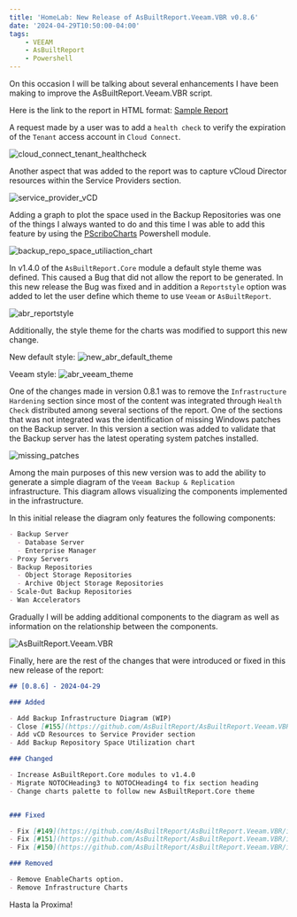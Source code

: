 ```yaml
---
title: 'HomeLab: New Release of AsBuiltReport.Veeam.VBR v0.8.6'
date: '2024-04-29T10:50:00-04:00'
tags:
    - VEEAM
    - AsBuiltReport
    - Powershell
---
```


On this occasion I will be talking about several enhancements I have been making to improve the AsBuiltReport.Veeam.VBR script.

Here is the link to the report in HTML format: [Sample Report](https://htmlpreview.github.io/?https://raw.githubusercontent.com/AsBuiltReport/AsBuiltReport.Veeam.VBR/dev/Samples/Sample%20Veeam%20Backup%20%26%20Replication%20As%20Built%20Report.html)

A request made by a user was to add a `health check` to verify the expiration of the `Tenant` access account in `Cloud Connect`.

![cloud_connect_tenant_healthcheck](/img/2024/abr-veeam-vbr-0_8_6/clouc_connect_tenant_healthcheck.webp)

Another aspect that was added to the report was to capture vCloud Director resources within the Service Providers section.

![service_provider_vCD](/img/2024/abr-veeam-vbr-0_8_6/service_provider_vCD.webp)

Adding a graph to plot the space used in the Backup Repositories was one of the things I always wanted to do and this time I was able to add this feature by using the [PScriboCharts](https://github.com/iainbrighton/PScriboCharts) Powershell module.

![backup_repo_space_utiliaction_chart](/img/2024/abr-veeam-vbr-0_8_6/backup_repo_space_utiliaction_chart.webp)

In v1.4.0 of the `AsBuiltReport.Core` module a default style theme was defined. This caused a Bug that did not allow the report to be generated. In this new release the Bug was fixed and in addition a `Reportstyle` option was added to let the user define which theme to use `Veeam` or `AsBuiltReport`.

![abr_reportstyle](/img/2024/abr-veeam-vbr-0_8_6/abr_reportstyle.webp)

Additionally, the style theme for the charts was modified to support this new change.

New default style:
![new_abr_default_theme](/img/2024/abr-veeam-vbr-0_8_6/new_abr_default_theme.webp)

Veeam style:
![abr_veeam_theme](/img/2024/abr-veeam-vbr-0_8_6/abr_veeam_theme.webp)

One of the changes made in version 0.8.1 was to remove the `Infrastructure Hardening` section since most of the content was integrated through `Health Check` distributed among several sections of the report. One of the sections that was not integrated was the identification of missing Windows patches on the Backup server. In this version a section was added to validate that the Backup server has the latest operating system patches installed.

![missing_patches](/img/2024/abr-veeam-vbr-0_8_6/missing_patches.webp)

Among the main purposes of this new version was to add the ability to generate a simple diagram of the `Veeam Backup & Replication` infrastructure. This diagram allows visualizing the components implemented in the infrastructure.

In this initial release the diagram only features the following components:

```markdown
- Backup Server
  - Database Server
  - Enterprise Manager
- Proxy Servers
- Backup Repositories
  - Object Storage Repositories
  - Archive Object Storage Repositories
- Scale-Out Backup Repositories
- Wan Accelerators
```

Gradually I will be adding additional components to the diagram as well as information on the relationship between the components.

![AsBuiltReport.Veeam.VBR](/img/2024/abr-veeam-vbr-0_8_6/AsBuiltReport.Veeam.VBR.webp)

Finally, here are the rest of the changes that were introduced or fixed in this new release of the report:

```markdown
## [0.8.6] - 2024-04-29

### Added

- Add Backup Infrastructure Diagram (WIP)
- Close [#155](https://github.com/AsBuiltReport/AsBuiltReport.Veeam.VBR/issues/155)
- Add vCD Resources to Service Provider section
- Add Backup Repository Space Utilization chart

### Changed

- Increase AsBuiltReport.Core modules to v1.4.0
- Migrate NOTOCHeading3 to NOTOCHeading4 to fix section heading
- Change charts palette to follow new AsBuiltReport.Core theme


### Fixed

- Fix [#149](https://github.com/AsBuiltReport/AsBuiltReport.Veeam.VBR/issues/149)
- Fix [#151](https://github.com/AsBuiltReport/AsBuiltReport.Veeam.VBR/issues/151)
- Fix [#150](https://github.com/AsBuiltReport/AsBuiltReport.Veeam.VBR/issues/150)

### Removed

- Remove EnableCharts option.
- Remove Infrastructure Charts
```

Hasta la Proxima!
